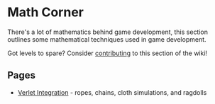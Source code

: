 # Math Corner

There's a lot of mathematics behind game development, this section outlines some mathematical techniques used in game development.

Got levels to spare? Consider [contributing](../contributing) to this section of the wiki!

## Pages
* [Verlet Integration](verletIntegration) - ropes, chains, cloth simulations, and ragdolls